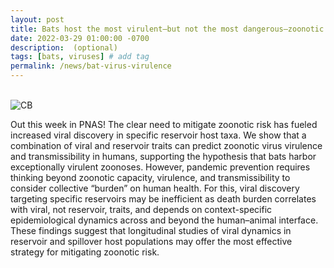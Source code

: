 ```yaml
---
layout: post
title: Bats host the most virulent—but not the most dangerous—zoonotic viruses
date: 2022-03-29 01:00:00 -0700
description:  (optional)
tags: [bats, viruses] # add tag
permalink: /news/bat-virus-virulence
---
```

<br />

<img src="https://www.pnas.org/doi/full/10.1073/pnas.2113628119#fig03" alt="CB" class="float-start col-md-5" />

<br />

Out this week in PNAS! The clear need to mitigate zoonotic risk has fueled increased viral discovery in specific reservoir host taxa. We show that a combination of viral and reservoir traits can predict zoonotic virus virulence and transmissibility in humans, supporting the hypothesis that bats harbor exceptionally virulent zoonoses. However, pandemic prevention requires thinking beyond zoonotic capacity, virulence, and transmissibility to consider collective “burden” on human health. For this, viral discovery targeting specific reservoirs may be inefficient as death burden correlates with viral, not reservoir, traits, and depends on context-specific epidemiological dynamics across and beyond the human–animal interface. These findings suggest that longitudinal studies of viral dynamics in reservoir and spillover host populations may offer the most effective strategy for mitigating zoonotic risk.

<br />


